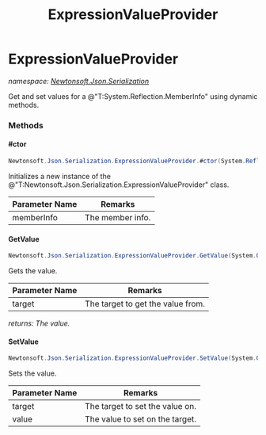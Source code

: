 ﻿---
title: ExpressionValueProvider
---

# ExpressionValueProvider
_namespace: [Newtonsoft.Json.Serialization](N-Newtonsoft.Json.Serialization.html)_

Get and set values for a @"T:System.Reflection.MemberInfo" using dynamic methods.



### Methods

#### #ctor
```csharp
Newtonsoft.Json.Serialization.ExpressionValueProvider.#ctor(System.Reflection.MemberInfo)
```
Initializes a new instance of the @"T:Newtonsoft.Json.Serialization.ExpressionValueProvider" class.

|Parameter Name|Remarks|
|--------------|-------|
|memberInfo|The member info.|


#### GetValue
```csharp
Newtonsoft.Json.Serialization.ExpressionValueProvider.GetValue(System.Object)
```
Gets the value.

|Parameter Name|Remarks|
|--------------|-------|
|target|The target to get the value from.|

_returns: The value._

#### SetValue
```csharp
Newtonsoft.Json.Serialization.ExpressionValueProvider.SetValue(System.Object,System.Object)
```
Sets the value.

|Parameter Name|Remarks|
|--------------|-------|
|target|The target to set the value on.|
|value|The value to set on the target.|



